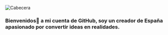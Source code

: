 ![Cabecera](https://github.com/[sanguino09]/[sanguino09]/Hola_-Soy-Alejandro.jpg?raw=true)
### Bienvenidos👋 a mi cuenta de GitHub, soy un creador de España apasionado por convertir ideas en realidades. 
<!--
**sanguino09/sanguino09** is a ✨ _special_ ✨ repository because its `README.md` (this file) appears on your GitHub profile.

Here are some ideas to get you started:

- 🔭 I’m currently working on ...
- 🌱 I’m currently learning ...
- 👯 I’m looking to collaborate on ...
- 🤔 I’m looking for help with ...
- 💬 Ask me about ...
- 📫 How to reach me: ...
- 😄 Pronouns: ...
- ⚡ Fun fact: ...
-->
